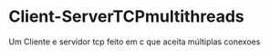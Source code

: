 # Client-ServerTCPmultithreads
Um Cliente e servidor tcp feito em c que aceita múltiplas conexoes

<p align="center">
  <img width="100%" src="https://i.imgur.com/GEQOknW.png
</p>
